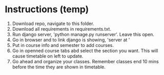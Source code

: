 # Instructions (temp)

1. Download repo, navigate to this folder.
2. Download all requirements in requirements.txt.
3. Run django server, 'python manage.py runserver'. Leave this open.
4. Go in browser and to link django is showing, 'server at <link with http>'
5. Put in course info and semester to add courses.
6. Go in openned course tabs abd select the section you want. This will cause timetable on left to update.
7. Go ahead and organize your classes. Remember classes end 10 mins before the time they are shown in timetable.
